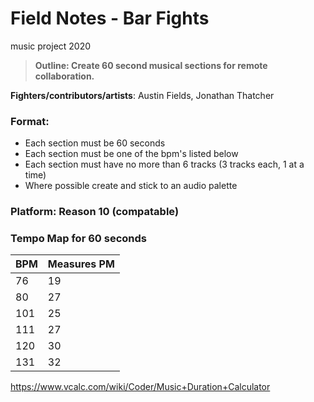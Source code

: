 # Field Notes - Bar Fights
music project 2020

>  **Outline: Create 60 second musical sections for remote collaboration.**

**Fighters/contributors/artists**: Austin Fields, Jonathan Thatcher

### Format:

* Each section must be 60 seconds
* Each section must be one of the bpm's listed below
* Each section must have no more than 6 tracks (3 tracks each, 1 at a time)
* Where possible create and stick to an audio palette

### Platform: Reason 10 (compatable)

### Tempo Map for 60 seconds

BPM | Measures PM
-|-
76 | 19
80 | 27
101 | 25
111 | 27
120 | 30
131 | 32

https://www.vcalc.com/wiki/Coder/Music+Duration+Calculator



